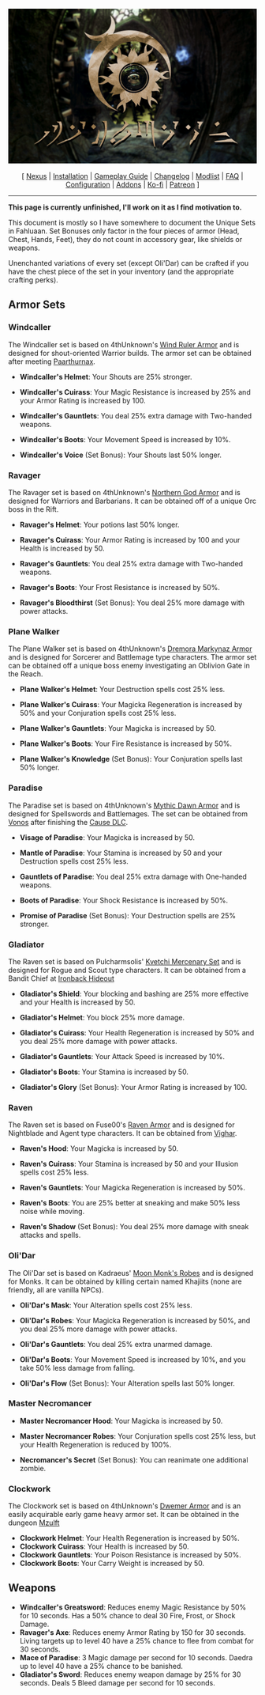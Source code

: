 ![](https://raw.githubusercontent.com/Oghma-Infinium/Fahluaan/main/images/Banner.webp)

<p align="center">
  [ <a href="https://www.nexusmods.com/skyrimspecialedition/mods/87820">Nexus</a> |
  <a href="https://github.com/Oghma-Infinium/Fahluaan/blob/main/README.md">Installation</a> |
  <a href="https://github.com/Oghma-Infinium/Fahluaan/blob/main/GAMEPLAY.md">Gameplay Guide</a> |
  <a href="https://github.com/Oghma-Infinium/Fahluaan/blob/main/CHANGELOG.md">Changelog</a> |
  <a href="https://loadorderlibrary.com/lists/fahluaan">Modlist</a> |
  <a href="https://github.com/Oghma-Infinium/Fahluaan/blob/main/Documentation/FAQ.md">FAQ</a> |
  <a href="https://github.com/Oghma-Infinium/Fahluaan/blob/main/Documentation/CONFIG.md">Configuration</a> |
  <a href="https://github.com/Oghma-Infinium/Fahluaan/blob/main/ADDONS.md">Addons</a> |
  <a href="https://ko-fi.com/aljoxo">Ko-fi</a> | 
  <a href="https://www.patreon.com/aljoxo">Patreon</a> ]
</p>

---

**This page is currently unfinished, I'll work on it as I find motivation to.**

This document is mostly so I have somewhere to document the Unique Sets in Fahluaan. Set Bonuses only factor in the four pieces of armor (Head, Chest, Hands, Feet), they do not count in accessory gear, like shields or weapons.

Unenchanted variations of every set (except Oli'Dar) can be crafted if you have the chest piece of the set in your inventory (and the appropriate crafting perks).

## Armor Sets

### Windcaller

The Windcaller set is based on 4thUnknown's [Wind Ruler Armor](https://www.nexusmods.com/skyrimspecialedition/mods/60842) and is designed for shout-oriented Warrior builds. The armor set can be obtained after meeting [Paarthurnax](https://en.uesp.net/wiki/Skyrim:Paarthurnax_(dragon)).

 - **Windcaller's Helmet**: Your Shouts are 25% stronger. 
 - **Windcaller's Cuirass**: Your Magic Resistance is increased by 25% and your Armor Rating is increased by 100.
 - **Windcaller's Gauntlets**: You deal 25% extra damage with Two-handed weapons.
 - **Windcaller's Boots**: Your Movement Speed is increased by 10%.

 - **Windcaller's Voice** (Set Bonus): Your Shouts last 50% longer.

### Ravager

The Ravager set is based on 4thUnknown's [Northern God Armor](https://www.nexusmods.com/skyrimspecialedition/mods/63772) and is designed for Warriors and Barbarians. It can be obtained off of a unique Orc boss in the Rift.

 - **Ravager's Helmet**: Your potions last 50% longer.
 - **Ravager's Cuirass**:  Your Armor Rating is increased by 100 and your Health is increased by 50.
 - **Ravager's Gauntlets**: You deal 25% extra damage with Two-handed weapons.
 - **Ravager's Boots**: Your Frost Resistance is increased by 50%.

 - **Ravager's Bloodthirst** (Set Bonus): You deal 25% more damage with power attacks.

### Plane Walker

The Plane Walker set is based on 4thUnknown's [Dremora Markynaz Armor](https://www.nexusmods.com/skyrimspecialedition/mods/79753) and is designed for Sorcerer and Battlemage type characters. The armor set can be obtained off a unique boss enemy investigating an Oblivion Gate in the Reach. 

 - **Plane Walker's Helmet**: Your Destruction spells cost 25% less.
 - **Plane Walker's Cuirass**: Your Magicka Regeneration is increased by 50% and your Conjuration spells cost 25% less.
 - **Plane Walker's Gauntlets**: Your Magicka is increased by 50.
 - **Plane Walker's Boots**: Your Fire Resistance is increased by 50%.

 - **Plane Walker's Knowledge** (Set Bonus): Your Conjuration spells last 50% longer.

### Paradise

The Paradise set is based on 4thUnknown's [Mythic Dawn Armor](https://www.nexusmods.com/skyrimspecialedition/mods/84280) and is designed for Spellswords and Battlemages. The set can be obtained from [Vonos](https://en.uesp.net/wiki/Skyrim:Vonos) after finishing the [Cause DLC](https://en.uesp.net/wiki/Skyrim:The_Cause).

 - **Visage of Paradise**: Your Magicka is increased by 50.
 - **Mantle of Paradise**: Your Stamina is increased by 50 and your Destruction spells cost 25% less.
 - **Gauntlets of Paradise**: You deal 25% extra damage with One-handed weapons.
 - **Boots of Paradise**: Your Shock Resistance is increased by 50%.

 - **Promise of Paradise** (Set Bonus): Your Destruction spells are 25% stronger.

### Gladiator

The Raven set is based on Pulcharmsolis' [Kvetchi Mercenary Set](https://www.nexusmods.com/skyrimspecialedition/mods/79226) and is designed for Rogue and Scout type characters. It can be obtained from a Bandit Chief at [Ironback Hideout](https://en.uesp.net/wiki/Skyrim:Ironback_Hideout)

 - **Gladiator's Shield**: Your blocking and bashing are 25% more effective and your Health is increased by 50.

 - **Gladiator's Helmet**: You block 25% more damage.
 - **Gladiator's Cuirass**: Your Health Regeneration is increased by 50% and you deal 25% more damage with power attacks.
 - **Gladiator's Gauntlets**: Your Attack Speed is increased by 10%.
 - **Gladiator's Boots**: Your Stamina is increased by 50.

 - **Gladiator's Glory** (Set Bonus): Your Armor Rating is increased by 100.

### Raven

The Raven set is based on Fuse00's [Raven Armor](https://www.nexusmods.com/skyrimspecialedition/mods/87655) and is designed for Nightblade and Agent type characters. It can be obtained from [Vighar](https://en.uesp.net/wiki/Skyrim:Vighar).

 - **Raven's Hood**: Your Magicka is increased by 50.
 - **Raven's Cuirass**: Your Stamina is increased by 50 and your Illusion spells cost 25% less.
 - **Raven's Gauntlets**: Your Magicka Regeneration is increased by 50%.
 - **Raven's Boots**: You are 25% better at sneaking and make 50% less noise while moving.

 - **Raven's Shadow** (Set Bonus): You deal 25% more damage with sneak attacks and spells.

### Oli'Dar

The Oli'Dar set is based on Kadraeus' [Moon Monk's Robes](https://www.nexusmods.com/skyrimspecialedition/mods/82495) and is designed for Monks. It can be obtained by killing certain named Khajiits (none are friendly, all are vanilla NPCs).

 - **Oli'Dar's Mask**: Your Alteration spells cost 25% less.
 - **Oli'Dar's Robes**: Your Magicka Regeneration is increased by 50%, and you deal 25% more damage with power attacks. 
 - **Oli'Dar's Gauntlets**: You deal 25% extra unarmed damage.
 - **Oli'Dar's Boots**: Your Movement Speed is increased by 10%, and you take 50% less damage from falling. 

 - **Oli'Dar's Flow** (Set Bonus): Your Alteration spells last 50% longer.

### Master Necromancer

 - **Master Necromancer Hood**: Your Magicka is increased by 50.
 - **Master Necromancer Robes**: Your Conjuration spells cost 25% less, but your Health Regeneration is reduced by 100%. 

 - **Necromancer's Secret** (Set Bonus): You can reanimate one additional zombie.

### Clockwork

The Clockwork set is based on 4thUnknown's [Dwemer Armor](https://www.nexusmods.com/skyrimspecialedition/mods/81043) and is an easily acquirable early game heavy armor set. It can be obtained in the dungeon [Mzulft](https://en.uesp.net/wiki/Skyrim:Mzulft)

 - **Clockwork Helmet**: Your Health Regeneration is increased by 50%.
 - **Clockwork Cuirass**: Your Health is increased by 50.
 - **Clockwork Gauntlets**: Your Poison Resistance is increased by 50%.
 - **Clockwork Boots**: Your Carry Weight is increased by 50.

## Weapons

 - **Windcaller's Greatsword**: Reduces enemy Magic Resistance by 50% for 10 seconds. Has a 50% chance to deal 30 Fire, Frost, or Shock Damage.
 - **Ravager's Axe**: Reduces enemy Armor Rating by 150 for 30 seconds. Living targets up to level 40 have a 25% chance to flee from combat for 30 seconds.
 - **Mace of Paradise**: 3 Magic damage per second for 10 seconds. Daedra up to level 40 have a 25% chance to be banished.
 - **Gladiator's Sword**: Reduces enemy weapon damage by 25% for 30 seconds. Deals 5 Bleed damage per second for 10 seconds.
